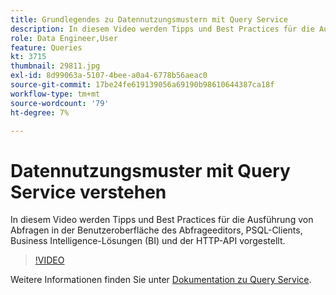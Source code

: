 ```yaml
---
title: Grundlegendes zu Datennutzungsmustern mit Query Service
description: In diesem Video werden Tipps und Best Practices für die Ausführung von Abfragen in der Benutzeroberfläche des Abfrageeditors, PSQL-Clients, Business Intelligence-Lösungen (BI) und der HTTP-API vorgestellt.
role: Data Engineer,User
feature: Queries
kt: 3715
thumbnail: 29811.jpg
exl-id: 8d99063a-5107-4bee-a0a4-6778b56aeac0
source-git-commit: 17be24fe619139056a69190b98610644387ca18f
workflow-type: tm+mt
source-wordcount: '79'
ht-degree: 7%

---
```


# Datennutzungsmuster mit Query Service verstehen

In diesem Video werden Tipps und Best Practices für die Ausführung von Abfragen in der Benutzeroberfläche des Abfrageeditors, PSQL-Clients, Business Intelligence-Lösungen (BI) und der HTTP-API vorgestellt.

>[!VIDEO](https://video.tv.adobe.com/v/29811?quality=12&learn=on)

Weitere Informationen finden Sie unter [Dokumentation zu Query Service](https://experienceleague.adobe.com/docs/experience-platform/query/home.html?lang=de).
